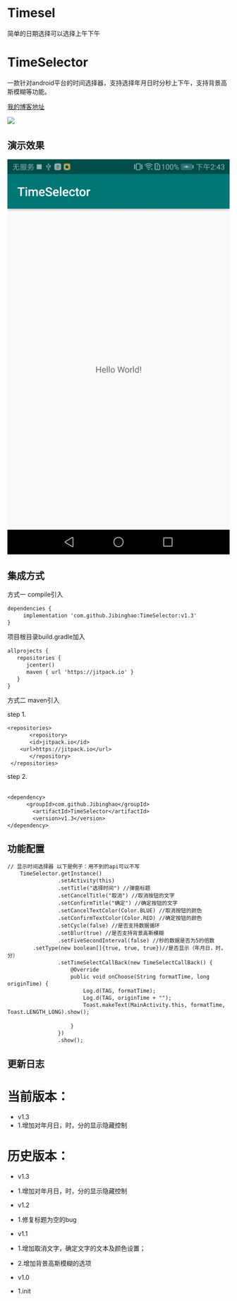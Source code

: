# Timesel
简单的日期选择可以选择上午下午

# TimeSelector
   一款针对android平台的时间选择器，支持选择年月日时分秒上下午，支持背景高斯模糊等功能。<br> 

  [我的博客地址](https://www.jibinghao.com) 
  
[![](https://jitpack.io/v/Jibinghao/TimeSelector.svg)](https://jitpack.io/#Jibinghao/TimeSelector)
  
## 演示效果

![image](https://github.com/Jibinghao/TimeSelector/blob/master/example/example.gif)



## 集成方式

方式一 compile引入

```
dependencies {
     implementation 'com.github.Jibinghao:TimeSelector:v1.3'
}

```

项目根目录build.gradle加入

```
allprojects {
   repositories {
      jcenter()
      maven { url 'https://jitpack.io' }
   }
}
```

方式二 maven引入

step 1.
```
<repositories>
       <repository>
       <id>jitpack.io</id>
	<url>https://jitpack.io</url>
       </repository>
 </repositories>
```
step 2.
```

<dependency>
      <groupId>com.github.Jibinghao</groupId>
	    <artifactId>TimeSelector</artifactId>
	    <version>v1.3</version> 
</dependency>

```
## 功能配置
```
// 显示时间选择器 以下是例子：用不到的api可以不写
    TimeSelector.getInstance()
                .setActivity(this)
                .setTitle("选择时间") //弹窗标题
                .setCancelTitle("取消") //取消按钮的文字
                .setConfirmTitle("确定") //确定按钮的文字
                .setCancelTextColor(Color.BLUE) //取消按钮的颜色
                .setConfirmTextColor(Color.RED) //确定按钮的颜色
                .setCycle(false) //是否支持数据循环
                .setBlur(true) //是否支持背景高斯模糊
                .setFiveSecondInterval(false) //秒的数据是否为5的倍数
		.setType(new boolean[]{true, true, true})//是否显示（年月日，时，分）
                .setTimeSelectCallBack(new TimeSelectCallBack() {
                    @Override
                    public void onChoose(String formatTime, long originTime) {
                        Log.d(TAG, formatTime);
                        Log.d(TAG, originTime + "");
                        Toast.makeText(MainActivity.this, formatTime, Toast.LENGTH_LONG).show();

                    }
                })
                .show();
``` 

## 更新日志

# 当前版本：
* v1.3
* 1.增加对年月日，时，分的显示隐藏控制


# 历史版本：
* v1.3
* 1.增加对年月日，时，分的显示隐藏控制

* v1.2
* 1.修复标题为空的bug

* v1.1
* 1.增加取消文字，确定文字的文本及颜色设置；
* 2.增加背景高斯模糊的选项

* v1.0
* 1.init



